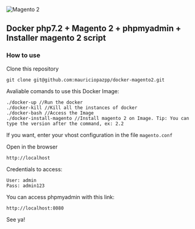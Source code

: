 ![Magento 2](https://cdn-images-1.medium.com/max/1400/1*bUVzeE00N3BgQO9qJNQdPw.jpeg)
## Docker php7.2 + Magento 2 + phpmyadmin + Installer magento 2 script

### How to use

Clone this repository
```
git clone git@github.com:mauriciopazpp/docker-magento2.git
```

Avaliable comands to use this Docker Image:
```
./docker-up //Run the docker
./docker-kill //Kill all the instances of docker
./docker-bash //Access the Image
./docker-install-magento //Install magento 2 on Image. Tip: You can type the version after the command, ex: 2.2
```

If you want, enter your vhost configuration in the file `magento.conf`

Open in the browser
``` 
http://localhost
```
Credentials to access:
```
User: admin
Pass: admin123
```
You can access phpmyadmin with this link:
```
http://localhost:8080
```
See ya!